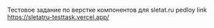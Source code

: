 Тестовое задание по верстке компонентов для sletat.ru
pedloy link https://sletatru-testtask.vercel.app/